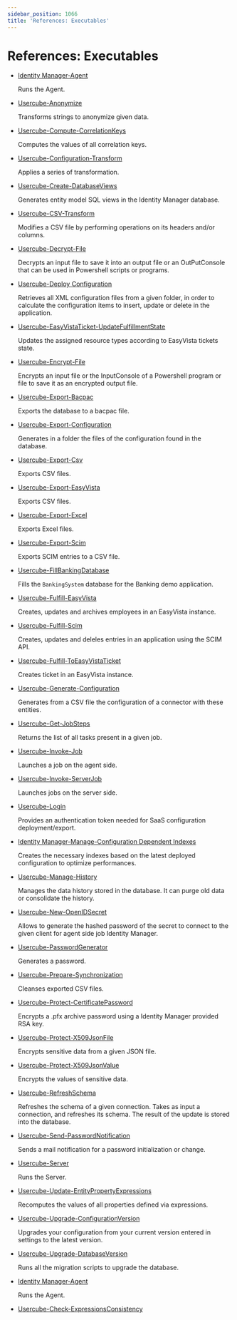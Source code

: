 ```yaml
---
sidebar_position: 1066
title: 'References: Executables'
---
```


# References: Executables

* [Identity Manager-Agent](agent/index "Usercube-Agent")

  Runs the Agent.
* [Usercube-Anonymize](anonymize/index)

  Transforms strings to anonymize given data.
* [Usercube-Compute-CorrelationKeys](compute-correlationkeys/index)

  Computes the values of all correlation keys.
* [Usercube-Configuration-Transform](configuration-transform/index)

  Applies a series of transformation.
* [Usercube-Create-DatabaseViews](create-databaseviews/index)

  Generates entity model SQL views in the Identity Manager database.
* [Usercube-CSV-Transform](csv-transform/index "Identity Manager-CSV-Transform")

  Modifies a CSV file by performing operations on its headers and/or columns.
* [Usercube-Decrypt-File](decrypt-file/index "Identity Manager-Decrypt-File")

  Decrypts an input file to save it into an output file or an OutPutConsole that can be used in Powershell scripts or programs.
* [Usercube-Deploy Configuration](deploy-configuration/index "Identity Manager-Deploy Configuration")

  Retrieves all XML configuration files from a given folder, in order to calculate the configuration items to insert, update or delete in the application.
* [Usercube-EasyVistaTicket-UpdateFulfillmentState](easyvistaticket-updatefulfillmentstate/index "Identity Manager-EasyVistaTicket-UpdateFulfillmentState")

  Updates the assigned resource types according to EasyVista tickets state.
* [Usercube-Encrypt-File](encrypt-file/index "Identity Manager-Encrypt-File")

  Encrypts an input file or the InputConsole of a Powershell program or file to save it as an encrypted output file.
* [Usercube-Export-Bacpac](export-bacpac/index "Identity Manager-Export-Bacpac")

  Exports the database to a bacpac file.
* [Usercube-Export-Configuration](export-configuration/index "Identity Manager-Export-Configuration")

  Generates in a folder the files of the configuration found in the database.
* [Usercube-Export-Csv](export-csv/index "Identity Manager-Export-Csv")

  Exports CSV files.
* [Usercube-Export-EasyVista](export-easyvista/index "Identity Manager-Export-EasyVista")

  Exports CSV files.
* [Usercube-Export-Excel](export-excel/index "Identity Manager-Export-Excel")

  Exports Excel files.
* [Usercube-Export-Scim](export-scim/index "Identity Manager-Export-Scim")

  Exports SCIM entries to a CSV file.
* [Usercube-FillBankingDatabase](fillbankingdatabase/index "Identity Manager-FillBankingDatabase")

  Fills the `BankingSystem` database for the Banking demo application.
* [Usercube-Fulfill-EasyVista](fulfill-easyvista/index "Identity Manager-Fulfill-EasyVista")

  Creates, updates and archives employees in an EasyVista instance.
* [Usercube-Fulfill-Scim](fulfill-scim/index "Identity Manager-Fulfill-Scim")

  Creates, updates and deleles entries in an application using the SCIM API.
* [Usercube-Fulfill-ToEasyVistaTicket](fulfill-toeasyvistaticket/index "Identity Manager-Fulfill-ToEasyVistaTicket")

  Creates ticket in an EasyVista instance.
* [Usercube-Generate-Configuration](generate-configuration/index "Identity Manager-Generate-Configuration")

  Generates from a CSV file the configuration of a connector with these entities.
* [Usercube-Get-JobSteps](get-jobsteps/index "Identity Manager-Get-JobSteps")

  Returns the list of all tasks present in a given job.
* [Usercube-Invoke-Job](invoke-job/index "Identity Manager-Invoke-Job")

  Launches a job on the agent side.
* [Usercube-Invoke-ServerJob](invoke-serverjob/index "Identity Manager-Invoke-ServerJob")

  Launches jobs on the server side.
* [Usercube-Login](login/index "Identity Manager-Login")

  Provides an authentication token needed for SaaS configuration deployment/export.
* [Identity Manager-Manage-Configuration Dependent Indexes](manage-configurationdependantindexes/index "Identity Manager-Manage-ConfigurationDependantIndexes")

  Creates the necessary indexes based on the latest deployed configuration to optimize performances.
* [Usercube-Manage-History](manage-history/index "Identity Manager-Manage-History")

  Manages the data history stored in the database. It can purge old data or consolidate the history.
* [Usercube-New-OpenIDSecret](new-openidsecret/index "Identity Manager-New-OpenIDSecret")

  Allows to generate the hashed password of the secret to connect to the given client for agent side job Identity Manager.
* [Usercube-PasswordGenerator](passwordgenerator/index "Identity Manager-PasswordGenerator")

  Generates a password.
* [Usercube-Prepare-Synchronization](prepare-synchronization/index "Identity Manager-Prepare-Synchronization")

  Cleanses exported CSV files.
* [Usercube-Protect-CertificatePassword](protect-certificatepassword/index "Identity Manager-Protect-CertificatePassword")

  Encrypts a .pfx archive password using a Identity Manager provided RSA key.
* [Usercube-Protect-X509JsonFile](protect-x509jsonfile/index "Identity Manager-Protect-X509JsonFile")

  Encrypts sensitive data from a given JSON file.
* [Usercube-Protect-X509JsonValue](protect-x509jsonvalue/index "Identity Manager-Protect-X509JsonValue")

  Encrypts the values of sensitive data.
* [Usercube-RefreshSchema](refreshschema/index "Identity Manager-RefreshSchema")

  Refreshes the schema of a given connection. Takes as input a connection, and refreshes its schema. The result of the update is stored into the database.
* [Usercube-Send-PasswordNotification](send-passwordnotification/index "Identity Manager-Send-PasswordNotification")

  Sends a mail notification for a password initialization or change.
* [Usercube-Server](server/index "Identity Manager-Server")

  Runs the Server.
* [Usercube-Update-EntityPropertyExpressions](update-entitypropertyexpressions/index "Identity Manager-Update-EntityPropertyExpressions")

  Recomputes the values of all properties defined via expressions.
* [Usercube-Upgrade-ConfigurationVersion](upgrade-configurationversion/index "Identity Manager-Upgrade-ConfigurationVersion")

  Upgrades your configuration from your current version entered in settings to the latest version.
* [Usercube-Upgrade-DatabaseVersion](upgrade-databaseversion/index "Identity Manager-Upgrade-DatabaseVersion")

  Runs all the migration scripts to upgrade the database.
* [Identity Manager-Agent](agent/index "Identity Manager-Agent")

  Runs the Agent.
* [Usercube-Check-ExpressionsConsistency](check-expressionsConsistency/index "Identity Manager-Check-ExpressionsConsistency")